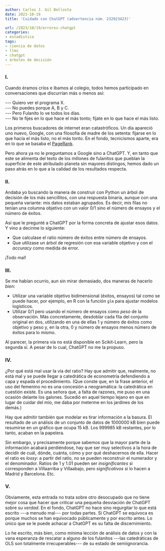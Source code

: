 ```yaml
---
author: Carlos J. Gil Bellosta
date: 2023-10-19
title: 'Cuidado con ChatGPT (advertencia núm. 232923423)'

url: /2023/10/19/errores-chatgpt
categories:
- estadística
tags:
- ciencia de datos
- llms
- chatgpt
- árboles de decisión
---
```


### I.

Cuando éramos críos e íbamos al colegio, todos hemos participado en conversaciones que discurrían más o menos así:

--- Quiero ver el programa X.\
--- No puedes porque A, B y C.\
--- Pero Fulanito lo ve todos los días.\
--- No te fijes en lo que hace el más tonto; fíjate en lo que hace el más listo.

Los primeros buscadores de internet eran catastróficos. Un día apareció uno nuevo, Google, con una filosofía de madre de los setenta: fijarse en lo que hacía el más listo, no el más tonto. En el fondo, tecnicismos aparte, era en lo que se basaba el
[PageRank](https://es.wikipedia.org/wiki/PageRank).

Pero ahora ya no le preguntamos a Google sino a ChatGPT. Y, en tanto que este se alimenta del texto de los millones de fulanitos que pueblan la superficie de este atribulado planeta sin mayores distingos, hemos dado un paso atrás en lo que a la calidad de los resultados respecta.

### II.

Andaba yo buscando la manera de construir con Python un árbol de decisión de los más sencillitos, con una respuesta binaria, aunque con una pequeña variante: mis datos estaban agrupados. Es decir, mis filas no tenían una columna objetivo con un valor 0/1 sino el número de ensayos y el número de éxitos.

Así que le pregunté a ChatGPT por la forma concreta de ajustar esos datos. Y vino a decirme lo siguiente:

- Que calculase el ratio número de éxitos entre número de ensayos.
- Que utilizase un árbol de regresión con esa variable objetivo y con el _accuracy_ como medida de error.

¡Todo mal!

### III.

Se me habían ocurrio, aun sin mirar demasiado, dos maneras de hacerlo _bien_:

- Utilizar una variable objetivo bidimensional (éxitos, ensayos) tal como se puede hacer, por ejemplo, en R con la función `glm` para ajustar modelos logísticos.
- Utilizar 0/1 pero usando el número de ensayos como _peso_ de la observación. Más concretamente, desdoblar cada fila del conjunto original en dos, utilizando en una de ellas 1 y número de éxitos como objetivo y peso y, en la otra, 0 y número de ensayos menos número de éxitos para lo mismo.

Al parecer, la primera vía no está disponible en Scikit-Learn, pero la segunda sí. A pesar de lo cual, ChatGPT no me la propuso.

### IV.

¿Por qué está mal usar la vía del ratio? Hay que admitir que, realmente, no está mal y se puede llegar a catedrática de econometría defendiendo a capa y espada el procedimiento. (Que conste que, en la frase anterior, el uso del femenino no es una concesión a neogramática: la catedrática en cuestión existe. Es una señora que, a falta de razones, me puso en una ocasión delante los galones. Sucedió en aquel tiempo lejano en que en lugar de cuidar del mío, me daba por meterme en los jardines de los demás.)

Hay que admitir también que modelar es tirar información a la basura. El resultado de un análisis de un conjunto de datos de 1000000 kB bien puede resumirse en un gráfico que ocupa 15 kB. Los 999985 kB restantes, por lo tanto, acaban en la papelera.

Sin embargo, y precisamente porque sabemos que la mayor parte de la información acabará perdiéndose, hay que ser muy selectivos a la hora de decidir de cuál, dónde, cuánta, cómo y por qué deshacernos de ella. Hacer el ratio es _lossy_: a partir del ratio, no se pueden reconstruir el numerador y el denominador. Ratios de 1 y 1.01 pueden ser _insignificantes_ si corresponden a Villaarriba y Villaabajo, pero _significativos_ si lo hacen a Madrid y Barcelona. Etc.

### V.

Obviamente, esta entrada no trata sobre otro desocupado que no tiene mejor cosa que hacer que criticar una pequeña desviación de ChatGPT sobre _su verdad_. En el fondo, ChatGPT no hace sino regurgitar lo que está escrito ---a menudo mal--- por todas partes. Si ChatGPT se equivoca es porque muchos se han equivocado públicamente y por escrito antes. Lo único que se le puede achacar a ChatGPT es su falta de discernimiento.

Lo he escrito, más bien, como mínima lección de análisis de datos y con la vana esperanza de rescatar a alguno de los fulanitos ---las catedráticas de OLS son totalmente irrecuperables--- de su estado de semiignorancia.